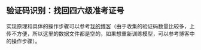 ## 验证码识别：找回四六级准考证号
实现原理和具体的操作步骤可以参考[我的博客](https://chaoge123456.github.io/)（由于收集的验证码数量比较多，上传不方便，所以这里的数据文件都是空的，如果想重新训练模型，可以参考博客中的操作步骤）。
